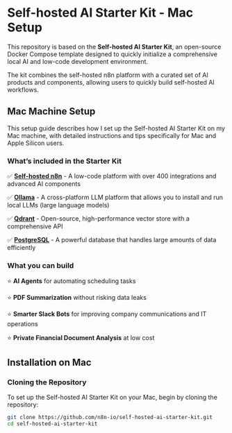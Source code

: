 # Self-hosted AI Starter Kit - Mac Setup

This repository is based on the **Self-hosted AI Starter Kit**, an open-source Docker Compose template designed to quickly initialize a comprehensive local AI and low-code development environment.

The kit combines the self-hosted n8n platform with a curated set of AI products and components, allowing users to quickly build self-hosted AI workflows.

## Mac Machine Setup

This setup guide describes how I set up the Self-hosted AI Starter Kit on my Mac machine, with detailed instructions and tips specifically for Mac and Apple Silicon users.

### What’s included in the Starter Kit

✅ [**Self-hosted n8n**](https://n8n.io/) - A low-code platform with over 400 integrations and advanced AI components

✅ [**Ollama**](https://ollama.com/) - A cross-platform LLM platform that allows you to install and run local LLMs (large language models)

✅ [**Qdrant**](https://qdrant.tech/) - Open-source, high-performance vector store with a comprehensive API

✅ [**PostgreSQL**](https://www.postgresql.org/) - A powerful database that handles large amounts of data efficiently

### What you can build

⭐️ **AI Agents** for automating scheduling tasks

⭐️ **PDF Summarization** without risking data leaks

⭐️ **Smarter Slack Bots** for improving company communications and IT operations

⭐️ **Private Financial Document Analysis** at low cost

## Installation on Mac

### Cloning the Repository

To set up the Self-hosted AI Starter Kit on your Mac, begin by cloning the repository:

```bash
git clone https://github.com/n8n-io/self-hosted-ai-starter-kit.git
cd self-hosted-ai-starter-kit
